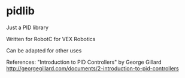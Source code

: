 # pidlib
Just a PID library

Written for RobotC for VEX Robotics

Can be adapted for other uses

References:
"Introduction to PID Controllers" by George Gillard
http://georgegillard.com/documents/2-introduction-to-pid-controllers

